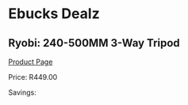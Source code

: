 
# Ebucks Dealz
## Ryobi: 240-500MM 3-Way Tripod
[Product Page](https://www.ebucks.com/web/shop/productSelected.do?prodId=315072776&catId=370101825)

Price: R449.00

Savings: 


	